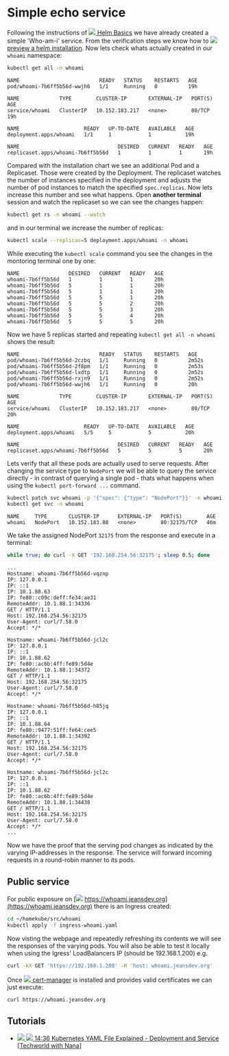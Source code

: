 # Simple echo service

Following the instructions of ![](images/ico/color/homekube_16.png)[ Helm Basics](helm-basics.md)
we have already created a simple 'Who-am-i' service.
From the verification steps we know how to
![](images/ico/color/homekube_16.png)[ preview a helm installation](helm-basics.md#verify).
Now lets check whats actually created in our `whoami` namespace:

```bash
kubectl get all -n whoami
```

```text
NAME                          READY   STATUS    RESTARTS   AGE
pod/whoami-7b6ff5b56d-wwjh6   1/1     Running   0          19h

NAME             TYPE        CLUSTER-IP       EXTERNAL-IP   PORT(S)   AGE
service/whoami   ClusterIP   10.152.183.217   <none>        80/TCP    19h

NAME                     READY   UP-TO-DATE   AVAILABLE   AGE
deployment.apps/whoami   1/1     1            1           19h

NAME                                DESIRED   CURRENT   READY   AGE
replicaset.apps/whoami-7b6ff5b56d   1         1         1       19h
```

Compared with the installation chart we see an additional Pod and a Replicaset. Those were created
by the Deployment. The replicaset watches the number of instances specified in the deployment
and adjusts the number of pod instances to match the specified `spec.replicas`. Now lets
increase this number and see what happens. Open **another terminal** session and watch
the replicaset so we can see the changes happen:

```bash
kubectl get rs -n whoami --watch
```

and in our terminal we increase the number of replicas:

```bash
kubectl scale --replicas=5 deployment.apps/whoami -n whoami
```

While executing the `kubectl scale` command you see the changes in the montoring terminal one by one:

```text
NAME                DESIRED   CURRENT   READY   AGE
whoami-7b6ff5b56d   1         1         1       20h
whoami-7b6ff5b56d   5         1         1       20h
whoami-7b6ff5b56d   5         1         1       20h
whoami-7b6ff5b56d   5         5         1       20h
whoami-7b6ff5b56d   5         5         2       20h
whoami-7b6ff5b56d   5         5         3       20h
whoami-7b6ff5b56d   5         5         4       20h
whoami-7b6ff5b56d   5         5         5       20h
```

Now we have 5 replicas started and repeating `kubectl get all -n whoami` shows the result:

```text
NAME                          READY   STATUS    RESTARTS   AGE
pod/whoami-7b6ff5b56d-2czbq   1/1     Running   0          2m52s
pod/whoami-7b6ff5b56d-2f8pm   1/1     Running   0          2m53s
pod/whoami-7b6ff5b56d-lxdtp   1/1     Running   0          2m52s
pod/whoami-7b6ff5b56d-rxjn9   1/1     Running   0          2m52s
pod/whoami-7b6ff5b56d-wwjh6   1/1     Running   0          20h

NAME             TYPE        CLUSTER-IP       EXTERNAL-IP   PORT(S)   AGE
service/whoami   ClusterIP   10.152.183.217   <none>        80/TCP    20h

NAME                     READY   UP-TO-DATE   AVAILABLE   AGE
deployment.apps/whoami   5/5     5            5           20h

NAME                                DESIRED   CURRENT   READY   AGE
replicaset.apps/whoami-7b6ff5b56d   5         5         5       20h
```

Lets verify that all these pods are actually used to serve requests. After changing
the service type to `NodePort` we will be able to query the service directly -
in contrast of querying a single pod - thats what happens when using the `kubectl port-forward ...` command.

```bash
kubectl patch svc whoami -p '{"spec": {"type": "NodePort"}}' -n whoami
kubectl get svc -n whoami
```

```text
NAME     TYPE       CLUSTER-IP      EXTERNAL-IP   PORT(S)        AGE
whoami   NodePort   10.152.183.88   <none>        80:32175/TCP   46m
```

We take the assigned NodePort `32175` from the response and execute in a terminal:

```bash
while true; do curl -X GET '192.168.254.56:32175'; sleep 0.5; done
```

```text
...
Hostname: whoami-7b6ff5b56d-vqznp
IP: 127.0.0.1
IP: ::1
IP: 10.1.88.63
IP: fe80::c09c:deff:fe34:ae31
RemoteAddr: 10.1.88.1:34336
GET / HTTP/1.1
Host: 192.168.254.56:32175
User-Agent: curl/7.58.0
Accept: */*

Hostname: whoami-7b6ff5b56d-jcl2c
IP: 127.0.0.1
IP: ::1
IP: 10.1.88.62
IP: fe80::ac6b:4ff:fe89:5d4e
RemoteAddr: 10.1.88.1:34372
GET / HTTP/1.1
Host: 192.168.254.56:32175
User-Agent: curl/7.58.0
Accept: */*

Hostname: whoami-7b6ff5b56d-h85jq
IP: 127.0.0.1
IP: ::1
IP: 10.1.88.64
IP: fe80::9477:51ff:fe64:cee5
RemoteAddr: 10.1.88.1:34392
GET / HTTP/1.1
Host: 192.168.254.56:32175
User-Agent: curl/7.58.0
Accept: */*

Hostname: whoami-7b6ff5b56d-jcl2c
IP: 127.0.0.1
IP: ::1
IP: 10.1.88.62
IP: fe80::ac6b:4ff:fe89:5d4e
RemoteAddr: 10.1.88.1:34438
GET / HTTP/1.1
Host: 192.168.254.56:32175
User-Agent: curl/7.58.0
Accept: */*
...
```

Now we have the proof that the serving pod changes as indicated
by the varying IP-addresses in the response. The service will
forward incoming requests in a round-robin manner to its pods.

## Public service

For public exposure on
[![](images/ico/color/homekube_link_16.png) https://whoami.jeansdev.org](https://whoami.jeansdev.org)
there is an Ingress created:

```bash
cd ~/homekube/src/whoami
kubectl apply -f ingress-whoami.yaml
```

Now visting the webpage and repeatedly refreshing its contents we will see the responses of the varying pods.
You will also be able to test it locally when using the Igress' LoadBalancers IP (should be 192.168.1.200) e.g.

```bash
curl -kX GET 'https://192.168.1.200' -H 'host: whoami.jeansdev.org'
```

Once ![](images/ico/color/homekube_16.png)[ cert-manager](cert-manager.md) is installed and provides valid certificates we can just execute:

```bash
curl https://whoami.jeansdev.org
```

## Tutorials

- [![](images/ico/color/youtube_16.png) ![](images/ico/instructor_16.png) 14:36 Kubernetes YAML File Explained - Deployment and Service](https://www.youtube.com/watch?v=qmDzcu5uY1I)
  [[Techworld with Nana](https://www.youtube.com/channel/UCdngmbVKX1Tgre699-XLlUA)]
